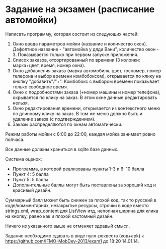 Задание на экзамен (расписание автомойки)
===========
Написать программу, которая состоит из следующих частей:<br>
1. Окно ввода параметров мойки (название и количество окон). Дефолтное название - "автомойка у дяди Вани", количество окон - 3. Показывается только при первом запуске приложения.<br>
2. Список заказов, отсортированный по времени (3 колонки: марка+цвет, время, номер окна).<br>
3. Окно добавления заказа (марка автомобиля, цвет, госномер, номер телефона и выбор времени комбобоксом), открывается по клику на кнопку "добавить"/"+". Комбобокс с выбором времени показывает только свободное время.<br>
4. Окно с подробностями заказа (+номер машины и номер телефона), окрывается по клику на заказ. В этом окне данные редактировать нельзя.<br>
5. Окно редактирования времени, открывается из контекстного меню по длинному клику на заказ. В том же меню должно быть и удаление заказа (с подтверждением).<br>
6. Заказы распределяются по окнам автоматически.

Режим работы мойки с 8:00 до 22:00, каждая мойка занимает ровно полчаса.

Все данные должны храниться в sqlite базе данных.

Система оценок:
- Программа, в которой реализованы пункты 1-3 и 6: 10 балла
- Пункт 4: 5 балла
- Пункт 5: 5 балла
- Дополнительные баллы могут быть поставлены за хороший код и красивый дизайн.
 
Суммарный балл может быть снижен за плохой код, так то русский в коде/комментариях, незакрытые ресурсы, строчки в коде вместо strings.xml, wrap_content для ListView итд, неполная ширина для клика на кнопку, равно как и плохой кастомный дизайн.

Ничего из указанного выше не отменяет здравый смысл.

Задание необходимо сдавать в виде пулл-реквеста (код+apk) к https://github.com/IFMO-MobDev-2013/exam1 до 18:20 14.01.14.
